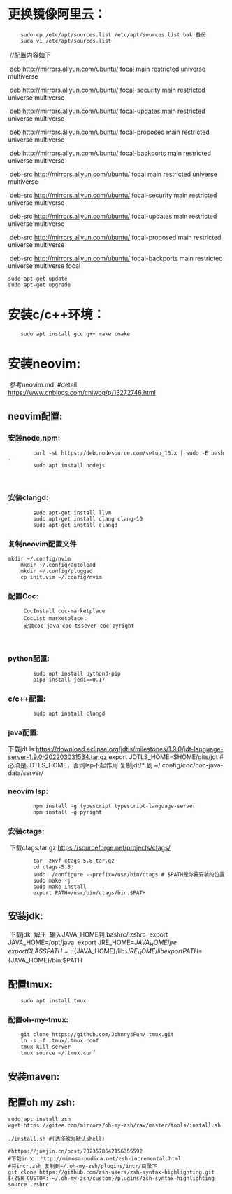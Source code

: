 # 更换镜像阿里云：

```shell
    sudo cp /etc/apt/sources.list /etc/apt/sources.list.bak 备份
    sudo vi /etc/apt/sources.list
```

​    //配置内容如下

​    deb http://mirrors.aliyun.com/ubuntu/ focal main restricted universe multiverse 

​    deb http://mirrors.aliyun.com/ubuntu/ focal-security main restricted universe multiverse 

​    deb http://mirrors.aliyun.com/ubuntu/ focal-updates main restricted universe multiverse 

​    deb http://mirrors.aliyun.com/ubuntu/ focal-proposed main restricted universe multiverse 

​    deb http://mirrors.aliyun.com/ubuntu/ focal-backports main restricted universe multiverse 

​    deb-src http://mirrors.aliyun.com/ubuntu/ focal main restricted universe multiverse 

​    deb-src http://mirrors.aliyun.com/ubuntu/ focal-security main restricted universe multiverse 

​    deb-src http://mirrors.aliyun.com/ubuntu/ focal-updates main restricted universe multiverse 

​    deb-src http://mirrors.aliyun.com/ubuntu/ focal-proposed main restricted universe multiverse 

​    deb-src http://mirrors.aliyun.com/ubuntu/ focal-backports main restricted universe multiverse focal

```shell
sudo apt-get update
sudo apt-get upgrade
```

# 安装c/c++环境：

```shell
    sudo apt install gcc g++ make cmake
```

# 安装neovim:

​    参考neovim.md
​    #detail:
​        https://www.cnblogs.com/cniwoq/p/13272746.html

## neovim配置:

###     安装node,npm:

```shell
        curl -sL https://deb.nodesource.com/setup_16.x | sudo -E bash -
        sudo apt install nodejs
```

​    

###     安装clangd:

```shell
        sudo apt-get install llvm
        sudo apt-get install clang clang-10
        sudo apt-get install clangd
```

### 复制neovim配置文件  

```shell
mkdir ~/.config/nvim
    mkdir ~/.config/autoload
    mkdir ~/.config/plugged
    cp init.vim ~/.config/nvim
```

###    配置Coc:

```
     CocInstall coc-marketplace
     CocList marketplace：
     安装coc-java coc-tssever coc-pyright
```

​    

###     python配置:

```shell
        sudo apt install python3-pip
        pip3 install jedi==0.17
```

###     c/c++配置:

```shell
        sudo apt install clangd
```

###     java配置:
下载jdt.ls:https://download.eclipse.org/jdtls/milestones/1.9.0/jdt-language-server-1.9.0-202203031534.tar.gz
   export JDTLS_HOME=$HOME/gits/jdt #必须是JDTLS_HOME，否则lsp不起作用 
   复制jdt/* 到 ~/.config/coc/coc-java-data/server/

###     neovim lsp:

```shell
        npm install -g typescript typescript-language-server
        npm install -g pyright
```

###     安装ctags:

​        下载ctags.tar.gz:https://sourceforge.net/projects/ctags/

```shell
        tar -zxvf ctags-5.8.tar.gz
        cd ctags-5.8
        sudo ./configure --prefix=/usr/bin/ctags # $PATH是你要安装的位置
        sudo make -j
        sudo make install
        export PATH=/usr/bin/ctags/bin:$PATH
```

## 安装jdk:

​    下载jdk
​    解压
​    输入JAVA_HOME到.bashrc/.zshrc
​     export JAVA_HOME=/opt/java
​     export JRE_HOME=${JAVA_HOME}/jre                    
​     export CLASSPATH=.:${JAVA_HOME}/lib:${JRE_HOME}/lib 
​     export PATH=${JAVA_HOME}/bin:$PATH

## 配置tmux:

```shell
    sudo apt install tmux
```

### 配置oh-my-tmux:

```shell
    git clone https://github.com/Johnny4Fun/.tmux.git
    ln -s -f .tmux/.tmux.conf
    tmux kill-server
    tmux source ~/.tmux.conf
```

## 安装maven:

## 配置oh my zsh:

```shell
sudo apt install zsh
wget https://gitee.com/mirrors/oh-my-zsh/raw/master/tools/install.sh

./install.sh #(选择改为默认shell)

#https://juejin.cn/post/7023578642156355592
#下载inrc: http://mimosa-pudica.net/zsh-incremental.html
#将incr.zsh 复制到~/.oh-my-zsh/plugins/incr/目录下
git clone https://github.com/zsh-users/zsh-syntax-highlighting.git ${ZSH_CUSTOM:-~/.oh-my-zsh/custom}/plugins/zsh-syntax-highlighting
source .zshrc
```

